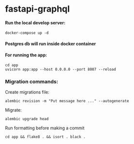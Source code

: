 # fastapi-graphql

#### Run the local develop server:

    docker-compose up -d 
  
[//]: # (##### Server will bind 8021 port. You can get access to server by browser [http://localhost:8021]&#40;http://localhost:8021&#41;)

[//]: # (##### URL of graphql: [http://localhost:8021/graphql]&#40;http://localhost:8021/graphql&#41;)

[//]: # (##### URL of Pg admin: [http://localhost:5050]&#40;http://localhost:5050&#41;)


#### Postgres db will run inside docker container
#### For running the app:
```
cd app
uvicorn app:app --host 0.0.0.0 --port 8007 --reload
```

### Migration commands:
Create migrations file:
```
alembic revision -m "Put message here ..." --autogenerate
```

Migrate:
```
alembic upgrade head
```

Run formatting before making a commit
```
cd app && flake8 . && isort . black .
```